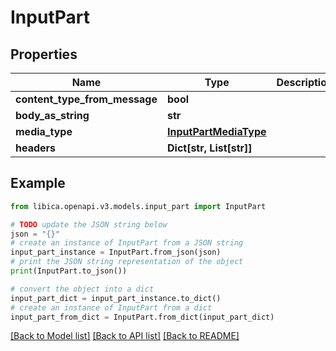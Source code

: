 # InputPart


## Properties

Name | Type | Description | Notes
------------ | ------------- | ------------- | -------------
**content_type_from_message** | **bool** |  | [optional] 
**body_as_string** | **str** |  | [optional] 
**media_type** | [**InputPartMediaType**](InputPartMediaType.md) |  | [optional] 
**headers** | **Dict[str, List[str]]** |  | [optional] 

## Example

```python
from libica.openapi.v3.models.input_part import InputPart

# TODO update the JSON string below
json = "{}"
# create an instance of InputPart from a JSON string
input_part_instance = InputPart.from_json(json)
# print the JSON string representation of the object
print(InputPart.to_json())

# convert the object into a dict
input_part_dict = input_part_instance.to_dict()
# create an instance of InputPart from a dict
input_part_from_dict = InputPart.from_dict(input_part_dict)
```
[[Back to Model list]](../README.md#documentation-for-models) [[Back to API list]](../README.md#documentation-for-api-endpoints) [[Back to README]](../README.md)


